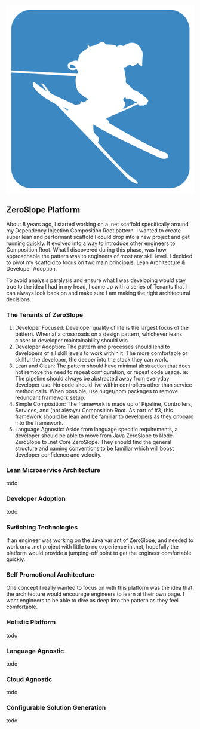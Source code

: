  ![Logo](zeroslope.png)

## ZeroSlope Platform

About 8 years ago, I started working on a .net scaffold specifically around my Dependency Injection Composition Root pattern. I wanted to create super lean and performant scaffold I could drop into a new project and get running quickly. It evolved into a way to introduce other engineers to Composition Root. What I discovered during this phase, was how approachable the pattern was to engineers of most any skill level. I decided to pivot my scaffold to focus on two main principals; Lean Architecture & Developer Adoption.

To avoid analysis paralysis and ensure what I was developing would stay true to the idea I had in my head, I came up with a series of Tenants that I can always look back on and make sure I am making the right architectural decisions.

### The Tenants of ZeroSlope

1) Developer Focused: Developer quality of life is the largest focus of the pattern. When at a crossroads on a design pattern, whichever leans closer to developer maintainability should win.
2) Developer Adoption: The pattern and processes should lend to developers of all skill levels to work within it. The more comfortable or skillful the developer, the deeper into the stack they can work.
3) Lean and Clean: The pattern should have minimal abstraction that does not remove the need to repeat configuration, or repeat code usage. ie: The pipeline should always be abstracted away from everyday developer use. No code should live within controllers other than service method calls. When possible, use nuget/npm packages to remove redundant framework setup.
4) Simple Composition: The framework is made up of Pipeline, Controllers, Services, and (not always) Composition Root. As part of #3, this framework should be lean and be familiar to developers as they onboard into the framework.
5) Language Agnostic: Aside from language specific requirements, a developer should be able to move from Java ZeroSlope to Node ZeroSlope to .net Core ZeroSlope. They should find the general structure and naming conventions to be familiar which will boost developer confidence and velocity.


### Lean Microservice Architecture

todo

### Developer Adoption

todo

### Switching Technologies

If an engineer was working on the Java variant of ZeroSlope, and needed to work on a .net project with little to no experience in .net, hopefully the platform would provide a jumping-off point to get the engineer comfortable quickly.


### Self Promotional Architecture

One concept I really wanted to focus on with this platform was the idea that the architecture would encourage engineers to learn at their own page. I want engineers to be able to dive as deep into the pattern as they feel comfortable.


### Holistic Platform

todo

### Language Agnostic

todo

### Cloud Agnostic

todo

### Configurable Solution Generation

todo
